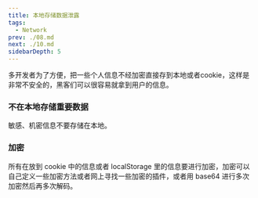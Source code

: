 ```yaml
---
title: 本地存储数据泄露
tags: 
  - Network
prev: ./08.md
next: ./10.md
sidebarDepth: 5
---
```


多开发者为了方便，把一些个人信息不经加密直接存到本地或者cookie，这样是非常不安全的，黑客们可以很容易就拿到用户的信息。

### 不在本地存储重要数据
敏感、机密信息不要存储在本地。

### 加密
所有在放到 cookie 中的信息或者 localStorage 里的信息要进行加密，加密可以自己定义一些加密方法或者网上寻找一些加密的插件，或者用 base64 进行多次加密然后再多次解码。